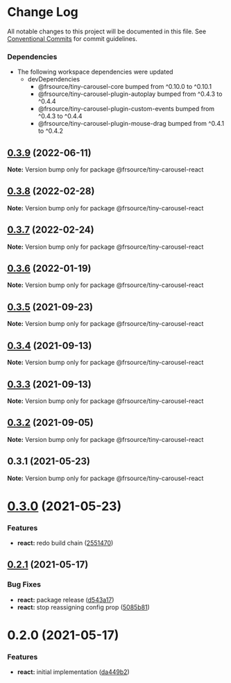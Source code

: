 # Change Log

All notable changes to this project will be documented in this file.
See [Conventional Commits](https://conventionalcommits.org) for commit guidelines.

### Dependencies

* The following workspace dependencies were updated
  * devDependencies
    * @frsource/tiny-carousel-core bumped from ^0.10.0 to ^0.10.1
    * @frsource/tiny-carousel-plugin-autoplay bumped from ^0.4.3 to ^0.4.4
    * @frsource/tiny-carousel-plugin-custom-events bumped from ^0.4.3 to ^0.4.4
    * @frsource/tiny-carousel-plugin-mouse-drag bumped from ^0.4.1 to ^0.4.2

## [0.3.9](https://github.com/FRSource/tiny-carousel/compare/@frsource/tiny-carousel-react@0.3.8...@frsource/tiny-carousel-react@0.3.9) (2022-06-11)

**Note:** Version bump only for package @frsource/tiny-carousel-react





## [0.3.8](https://github.com/FRSource/tiny-carousel/compare/@frsource/tiny-carousel-react@0.3.7...@frsource/tiny-carousel-react@0.3.8) (2022-02-28)

**Note:** Version bump only for package @frsource/tiny-carousel-react





## [0.3.7](https://github.com/FRSource/tiny-carousel/compare/@frsource/tiny-carousel-react@0.3.6...@frsource/tiny-carousel-react@0.3.7) (2022-02-24)

**Note:** Version bump only for package @frsource/tiny-carousel-react





## [0.3.6](https://github.com/FRSource/tiny-carousel/compare/@frsource/tiny-carousel-react@0.3.5...@frsource/tiny-carousel-react@0.3.6) (2022-01-19)

**Note:** Version bump only for package @frsource/tiny-carousel-react





## [0.3.5](https://github.com/FRSource/tiny-carousel/compare/@frsource/tiny-carousel-react@0.3.4...@frsource/tiny-carousel-react@0.3.5) (2021-09-23)

**Note:** Version bump only for package @frsource/tiny-carousel-react





## [0.3.4](https://github.com/FRSource/tiny-carousel/compare/@frsource/tiny-carousel-react@0.3.3...@frsource/tiny-carousel-react@0.3.4) (2021-09-13)

**Note:** Version bump only for package @frsource/tiny-carousel-react





## [0.3.3](https://github.com/FRSource/tiny-carousel/compare/@frsource/tiny-carousel-react@0.3.2...@frsource/tiny-carousel-react@0.3.3) (2021-09-13)

**Note:** Version bump only for package @frsource/tiny-carousel-react





## [0.3.2](https://github.com/FRSource/tiny-carousel/compare/@frsource/tiny-carousel-react@0.3.1...@frsource/tiny-carousel-react@0.3.2) (2021-09-05)

**Note:** Version bump only for package @frsource/tiny-carousel-react





## 0.3.1 (2021-05-23)

**Note:** Version bump only for package @frsource/tiny-carousel-react





# [0.3.0](https://github.com/FRSource/tiny-carousel/compare/@frsource/tiny-carousel-react@0.2.1...@frsource/tiny-carousel-react@0.3.0) (2021-05-23)


### Features

* **react:** redo build chain ([2551470](https://github.com/FRSource/tiny-carousel/commit/25514707dafe670617a1021eb54a311d7530621c))





## [0.2.1](https://github.com/FRSource/tiny-carousel/compare/@frsource/tiny-carousel-react@0.2.0...@frsource/tiny-carousel-react@0.2.1) (2021-05-17)


### Bug Fixes

* **react:** package release ([d543a17](https://github.com/FRSource/tiny-carousel/commit/d543a1735794859a1a4f21d85cd4ac1654f5a3d8))
* **react:** stop reassigning config prop ([5085b81](https://github.com/FRSource/tiny-carousel/commit/5085b81d48c5329c7e7f86f198068247f658b1b6))





# 0.2.0 (2021-05-17)


### Features

* **react:** initial implementation ([da449b2](https://github.com/FRSource/tiny-carousel/commit/da449b28e319757b6202cfe7fa9c4c3d32cdb768))
